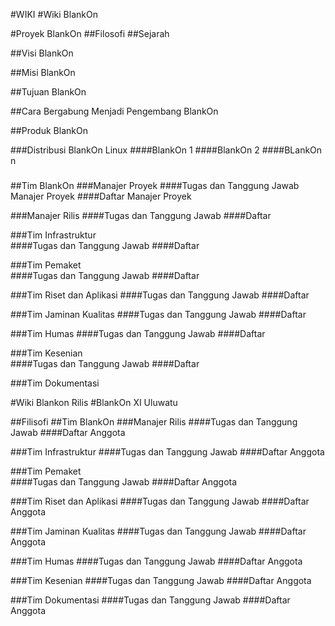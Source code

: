 #WIKI
#Wiki BlankOn

#Proyek BlankOn
##Filosofi
##Sejarah

##Visi BlankOn

##Misi BlankOn

##Tujuan BlankOn

##Cara Bergabung Menjadi Pengembang BlankOn

##Produk BlankOn

###Distribusi BlankOn Linux
####BlankOn 1
####BlankOn 2
####BLankOn n

###

##Tim BlankOn
###Manajer Proyek
####Tugas dan Tanggung Jawab Manajer Proyek
####Daftar Manajer Proyek

###Manajer Rilis
####Tugas dan Tanggung Jawab
####Daftar

###Tim Infrastruktur 	
####Tugas dan Tanggung Jawab
####Daftar

###Tim Pemaket 	
####Tugas dan Tanggung Jawab
####Daftar

###Tim Riset dan Aplikasi
####Tugas dan Tanggung Jawab
####Daftar

###Tim Jaminan Kualitas
####Tugas dan Tanggung Jawab
####Daftar

###Tim Humas
####Tugas dan Tanggung Jawab
####Daftar

###Tim Kesenian 	
####Tugas dan Tanggung Jawab
####Daftar

###Tim Dokumentasi 	

#Wiki Blankon Rilis
#BlankOn XI Uluwatu

##Filisofi
##Tim BlankOn
###Manajer Rilis
####Tugas dan Tanggung Jawab
####Daftar Anggota

###Tim Infrastruktur
####Tugas dan Tanggung Jawab
####Daftar Anggota

###Tim Pemaket 	
####Tugas dan Tanggung Jawab
####Daftar Anggota

###Tim Riset dan Aplikasi
####Tugas dan Tanggung Jawab
####Daftar Anggota

###Tim Jaminan Kualitas
####Tugas dan Tanggung Jawab
####Daftar Anggota

###Tim Humas
####Tugas dan Tanggung Jawab
####Daftar Anggota

###Tim Kesenian
####Tugas dan Tanggung Jawab
####Daftar Anggota

###Tim Dokumentasi
####Tugas dan Tanggung Jawab
####Daftar Anggota